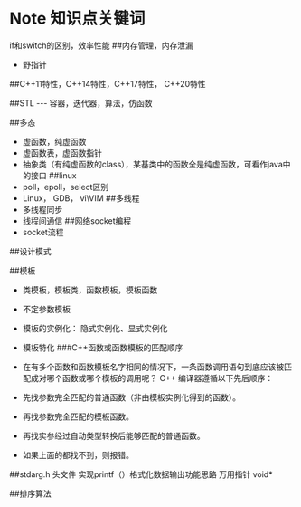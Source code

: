 # Note 知识点关键词
if和switch的区别，效率性能
##内存管理，内存泄漏
- 野指针

##C++11特性，C++14特性，C++17特性， C++20特性

##STL --- 容器，迭代器，算法，仿函数

##多态
- 虚函数，纯虚函数
- 虚函数表，虚函数指针
- 抽象类（有纯虚函数的class），某基类中的函数全是纯虚函数，可看作java中的接口
##linux
- poll，epoll，select区别
- Linux， GDB， vi\VIM
##多线程
- 多线程同步
- 线程间通信
##网络socket编程
- socket流程


##设计模式

##模板
- 类模板，模板类，函数模板，模板函数
- 不定参数模板
- 模板的实例化： 隐式实例化、显式实例化
- 模板特化
###C++函数或函数模板的匹配顺序

- 在有多个函数和函数模板名字相同的情况下，一条函数调用语句到底应该被匹配成对哪个函数或哪个模板的调用呢？ C++ 编译器遵循以下先后顺序：

- 先找参数完全匹配的普通函数（非由模板实例化得到的函数）。
- 再找参数完全匹配的模板函数。
- 再找实参经过自动类型转换后能够匹配的普通函数。
- 如果上面的都找不到，则报错。

##stdarg.h 头文件
实现printf（）格式化数据输出功能思路
万用指针 void*

##排序算法
